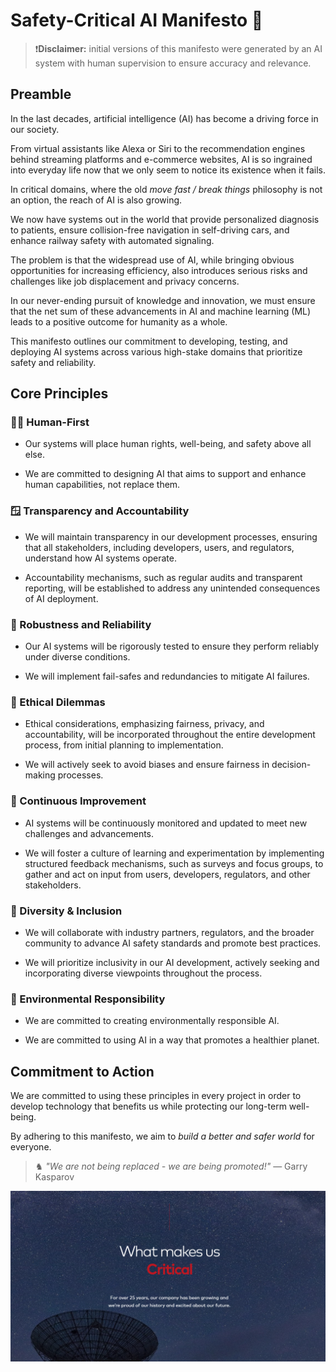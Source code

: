 # Safety-Critical AI Manifesto 🚀

> ❗**Disclaimer:** initial versions of this manifesto were generated by an AI system with human supervision to ensure accuracy and relevance.

## Preamble

In the last decades, artificial intelligence (AI) has become a driving force in our society.

From virtual assistants like Alexa or Siri to the recommendation engines behind streaming platforms and e-commerce websites, AI is so ingrained into everyday life now that we only seem to notice its existence when it fails.

In critical domains, where the old *move fast / break things* philosophy is not an option, the reach of AI is also growing.

We now have systems out in the world that provide personalized diagnosis to patients, ensure collision-free navigation in self-driving cars, and enhance railway safety with automated signaling.

The problem is that the widespread use of AI, while bringing obvious opportunities for increasing efficiency, also introduces serious risks and challenges like job displacement and privacy concerns.

In our never-ending pursuit of knowledge and innovation, we must ensure that the net sum of these advancements in AI and machine learning (ML) leads to a positive outcome for humanity as a whole.

This manifesto outlines our commitment to developing, testing, and deploying AI systems across various high-stake domains that prioritize safety and reliability.

## Core Principles

### 🙋‍♀️ Human-First

* Our systems will place human rights, well-being, and safety above all else.

* We are committed to designing AI that aims to support and enhance human capabilities, not replace them.

### 🪟 Transparency and Accountability

* We will maintain transparency in our development processes, ensuring that all stakeholders, including developers, users, and regulators, understand how AI systems operate.

* Accountability mechanisms, such as regular audits and transparent reporting, will be established to address any unintended consequences of AI deployment.

### 🔩 Robustness and Reliability

* Our AI systems will be rigorously tested to ensure they perform reliably under diverse conditions.

* We will implement fail-safes and redundancies to mitigate AI failures.

### 🧩 Ethical Dilemmas

* Ethical considerations, emphasizing fairness, privacy, and accountability, will be incorporated throughout the entire development process, from initial planning to implementation.

* We will actively seek to avoid biases and ensure fairness in decision-making processes.

### 🔁 Continuous Improvement

* AI systems will be continuously monitored and updated to meet new challenges and advancements.

* We will foster a culture of learning and experimentation by implementing structured feedback mechanisms, such as surveys and focus groups, to gather and act on input from users, developers, regulators, and other stakeholders.

### 🤝 Diversity & Inclusion

* We will collaborate with industry partners, regulators, and the broader community to advance AI safety standards and promote best practices.

* We will prioritize inclusivity in our AI development, actively seeking and incorporating diverse viewpoints throughout the process.

### 🌱 Environmental Responsibility

* We are committed to creating environmentally responsible AI.

* We are committed to using AI in a way that promotes a healthier planet.

## Commitment to Action

We are committed to using these principles in every project in order to develop technology that benefits us while protecting our long-term well-being.

By adhering to this manifesto, we aim to *build a better and safer world* for everyone.

> ♞ *"We are not being replaced - we are being promoted!"* ― Garry Kasparov

![What Makes Us](images/what_makes_us.png)